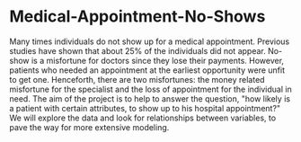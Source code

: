 # Medical-Appointment-No-Shows
Many times individuals do not show up for a medical appointment. Previous studies have shown that about 25% of the individuals did not appear.  No-show is a misfortune for doctors since they lose their payments. However, patients who needed an appointment at the earliest opportunity were unfit to get one.  Henceforth, there are two misfortunes: the money related misfortune for the specialist and the loss of appointment for the individual in need.
The aim of the project is to help to answer the question, "how likely is a patient with certain attributes, to show up to his hospital appointment?" We will explore the data and look for relationships between variables, to pave the way for more extensive modeling.
